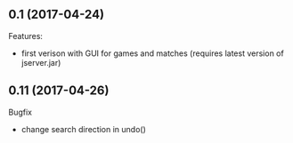 ## 0.1 (2017-04-24)

Features:

  - first verison with GUI for games and matches (requires latest version of jserver.jar)

## 0.11 (2017-04-26)

Bugfix

  - change search direction in undo()
